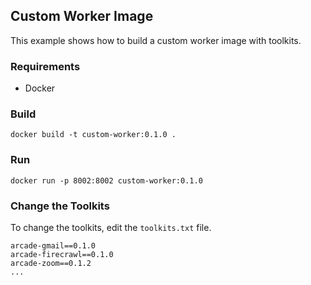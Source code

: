 ## Custom Worker Image

This example shows how to build a custom worker image with toolkits.

### Requirements

-   Docker

### Build

```
docker build -t custom-worker:0.1.0 .
```

### Run

```
docker run -p 8002:8002 custom-worker:0.1.0
```

### Change the Toolkits

To change the toolkits, edit the `toolkits.txt` file.

```
arcade-gmail==0.1.0
arcade-firecrawl==0.1.0
arcade-zoom==0.1.2
...
```
